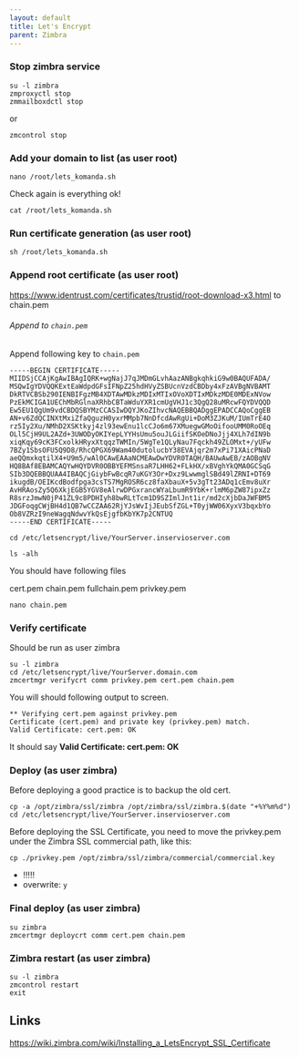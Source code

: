 ```yaml
---
layout: default
title: Let's Encrypt
parent: Zimbra
---
```


### Stop zimbra service

````
su -l zimbra
zmproxyctl stop
zmmailboxdctl stop
````

or

````
zmcontrol stop
````


### Add your domain to list (as user root)

````
nano /root/lets_komanda.sh
````

Check again is everything ok!

````
cat /root/lets_komanda.sh
````

### Run certificate generation (as user root)

````
sh /root/lets_komanda.sh
````

### Append root certificate (as user root)

https://www.identrust.com/certificates/trustid/root-download-x3.html
to chain.pem

###### Append to `chain.pem`

Append following key to `chain.pem`
````
-----BEGIN CERTIFICATE-----
MIIDSjCCAjKgAwIBAgIQRK+wgNajJ7qJMDmGLvhAazANBgkqhkiG9w0BAQUFADA/
MSQwIgYDVQQKExtEaWdpdGFsIFNpZ25hdHVyZSBUcnVzdCBDby4xFzAVBgNVBAMT
DkRTVCBSb290IENBIFgzMB4XDTAwMDkzMDIxMTIxOVoXDTIxMDkzMDE0MDExNVow
PzEkMCIGA1UEChMbRGlnaXRhbCBTaWduYXR1cmUgVHJ1c3QgQ28uMRcwFQYDVQQD
Ew5EU1QgUm9vdCBDQSBYMzCCASIwDQYJKoZIhvcNAQEBBQADggEPADCCAQoCggEB
AN+v6ZdQCINXtMxiZfaQguzH0yxrMMpb7NnDfcdAwRgUi+DoM3ZJKuM/IUmTrE4O
rz5Iy2Xu/NMhD2XSKtkyj4zl93ewEnu1lcCJo6m67XMuegwGMoOifooUMM0RoOEq
OLl5CjH9UL2AZd+3UWODyOKIYepLYYHsUmu5ouJLGiifSKOeDNoJjj4XLh7dIN9b
xiqKqy69cK3FCxolkHRyxXtqqzTWMIn/5WgTe1QLyNau7Fqckh49ZLOMxt+/yUFw
7BZy1SbsOFU5Q9D8/RhcQPGX69Wam40dutolucbY38EVAjqr2m7xPi71XAicPNaD
aeQQmxkqtilX4+U9m5/wAl0CAwEAAaNCMEAwDwYDVR0TAQH/BAUwAwEB/zAOBgNV
HQ8BAf8EBAMCAQYwHQYDVR0OBBYEFMSnsaR7LHH62+FLkHX/xBVghYkQMA0GCSqG
SIb3DQEBBQUAA4IBAQCjGiybFwBcqR7uKGY3Or+Dxz9LwwmglSBd49lZRNI+DT69
ikugdB/OEIKcdBodfpga3csTS7MgROSR6cz8faXbauX+5v3gTt23ADq1cEmv8uXr
AvHRAosZy5Q6XkjEGB5YGV8eAlrwDPGxrancWYaLbumR9YbK+rlmM6pZW87ipxZz
R8srzJmwN0jP41ZL9c8PDHIyh8bwRLtTcm1D9SZImlJnt1ir/md2cXjbDaJWFBM5
JDGFoqgCWjBH4d1QB7wCCZAA62RjYJsWvIjJEubSfZGL+T0yjWW06XyxV3bqxbYo
Ob8VZRzI9neWagqNdwvYkQsEjgfbKbYK7p2CNTUQ
-----END CERTIFICATE-----
````

````
cd /etc/letsencrypt/live/YourServer.inservioserver.com
````

````
ls -alh
````

You should have following files

cert.pem  chain.pem  fullchain.pem  privkey.pem

````
nano chain.pem
````

### Verify certificate

Should be run as user zimbra

````
su -l zimbra
cd /etc/letsencrypt/live/YourServer.domain.com
zmcertmgr verifycrt comm privkey.pem cert.pem chain.pem
````

You will should following output to screen.

```
** Verifying cert.pem against privkey.pem
Certificate (cert.pem) and private key (privkey.pem) match.
Valid Certificate: cert.pem: OK
```

It should say **Valid Certificate: cert.pem: OK**

### Deploy (as user zimbra)

Before deploying a good practice is to backup the old cert.

````
cp -a /opt/zimbra/ssl/zimbra /opt/zimbra/ssl/zimbra.$(date "+%Y%m%d")
cd /etc/letsencrypt/live/YourServer.inservioserver.com
````

Before deploying the SSL Certificate, you need to move the privkey.pem under the Zimbra SSL commercial path, like this:

````
cp ./privkey.pem /opt/zimbra/ssl/zimbra/commercial/commercial.key
````

- !!!!!
- overwrite: `y`


### Final deploy (as user zimbra)

````
su zimbra
zmcertmgr deploycrt comm cert.pem chain.pem
````

### Zimbra restart (as user zimbra)

````
su -l zimbra
zmcontrol restart
exit
````

## Links

https://wiki.zimbra.com/wiki/Installing_a_LetsEncrypt_SSL_Certificate
